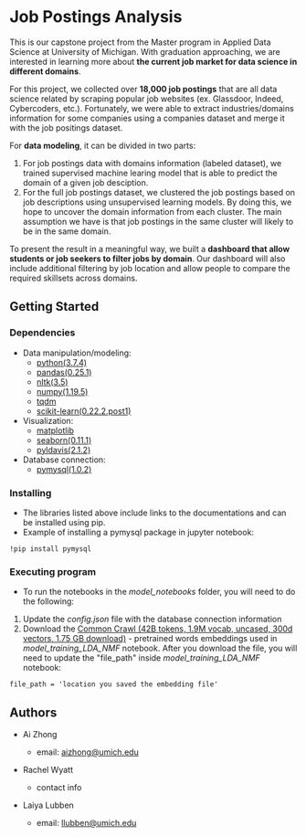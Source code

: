 # Job Postings Analysis

This is our capstone project from the Master program in Applied Data Science at University of Michigan. With graduation approaching, we are interested in learning more about **the current job market for data science in different domains**. 

For this project, we collected over **18,000 job postings** that are all data science related by scraping popular job websites (ex. Glassdoor, Indeed, Cybercoders, etc.).  Fortunately, we were able to extract industries/domains information for some companies using a companies dataset and merge it with the job positings dataset.

For **data modeling**, it can be divided in two parts:

1. For job postings data with domains information (labeled dataset), we trained supervised machine learing model that is able to predict the domain of a given job desciption. 
2. For the full job postings dataset, we clustered the job postings based on job descriptions using unsupervised learning models. By doing this, we hope to uncover the domain information from each cluster. The main assumption we have is that job postings in the same cluster will likely to be in the same domain.  

To present the result in a meaningful way, we built a **dashboard that allow students or job seekers to filter jobs by domain**. Our dashboard will also include additional filtering by job location and allow people to compare the required skillsets across domains. 

## Getting Started

### Dependencies

* Data manipulation/modeling: 
    * [python(3.7.4)](https://www.python.org/downloads/release/python-374/)
    * [pandas(0.25.1)](https://pandas.pydata.org/pandas-docs/version/0.25.1/install.html)
    * [nltk(3.5)](https://pypi.org/project/nltk/3.5/)
    * [numpy(1.19.5)](https://pypi.org/project/numpy/1.19.5/)
    * [tqdm](https://pypi.org/project/tqdm/)
    * [scikit-learn(0.22.2.post1)](https://pypi.org/project/scikit-learn/0.22.2.post1/)
* Visualization: 
    * [matplotlib](https://pypi.org/project/matplotlib/)
    * [seaborn(0.11.1)](https://pypi.org/project/seaborn/)
    * [pyldavis(2.1.2)](https://pyldavis.readthedocs.io/en/latest/readme.html)
* Database connection:
    * [pymysql(1.0.2)](https://pypi.org/project/PyMySQL/)

### Installing

* The libraries listed above include links to the documentations and can be installed using pip. 
* Example of installing a pymysql package in jupyter notebook:
```
!pip install pymysql
```

### Executing program

* To run the notebooks in the *model_notebooks* folder, you will need to do the following: 
1. Update the *config.json* file with the database connection information
2. Download the [Common Crawl (42B tokens, 1.9M vocab, uncased, 300d vectors, 1.75 GB download)](https://nlp.stanford.edu/projects/glove/) - pretrained words embeddings used in *model_training_LDA_NMF* notebook. After you download the file, you will need to update the "file_path" inside *model_training_LDA_NMF* notebook:
```
file_path = 'location you saved the embedding file'
```

## Authors

* Ai Zhong
    * email: aizhong@umich.edu

* Rachel Wyatt 
    * contact info 

* Laiya Lubben
    * email: llubben@umich.edu
